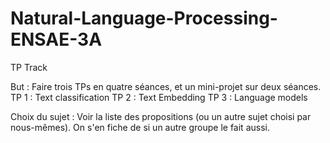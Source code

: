 # Natural-Language-Processing-ENSAE-3A

TP Track

But : Faire trois TPs en quatre séances, et un mini-projet sur deux séances. 
TP 1 : Text classification
TP 2 : Text Embedding
TP 3 : Language models

Choix du sujet : Voir la liste des propositions (ou un autre sujet choisi par nous-mêmes). On s'en fiche de si un autre groupe le fait aussi. 
